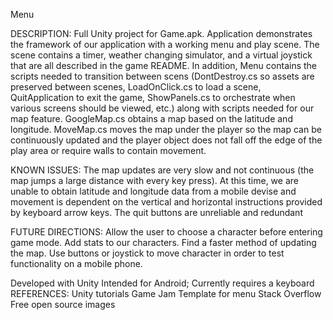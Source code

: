 Menu

DESCRIPTION:
Full Unity project for Game.apk. Application demonstrates the framework of our application with a working menu and play scene. The scene contains a timer, weather changing simulator, and a virtual joystick that are all described in the game README.
In addition, Menu contains the scripts needed to transition between scens (DontDestroy.cs so assets are preserved between scenes, LoadOnClick.cs to load a scene, QuitApplication to exit the game, ShowPanels.cs to orchestrate when various screens should be viewed, etc.) along with scripts needed for our map feature. GoogleMap.cs obtains a map based on the latitude and longitude. MoveMap.cs moves the map under the player so the map can be continuously updated and the player object does not fall off the edge of the play area or require walls to contain movement.

KNOWN ISSUES:
The map updates are very slow and not continuous (the map jumps a large distance with every key press).
At this time, we are unable to obtain latitude and longitude data from a mobile devise and movement is dependent on the vertical and horizontal instructions provided by keyboard arrow keys. 
The quit buttons are unreliable and redundant

FUTURE DIRECTIONS:
Allow the user to choose a character before entering game mode.
Add stats to our characters.
Find a faster method of updating the map.
Use buttons or joystick to move character in order to test functionality on a mobile phone.

Developed with Unity
Intended for Android; Currently requires a keyboard
REFERENCES:
	Unity tutorials
	Game Jam Template for menu
	Stack Overflow
	Free open source images
